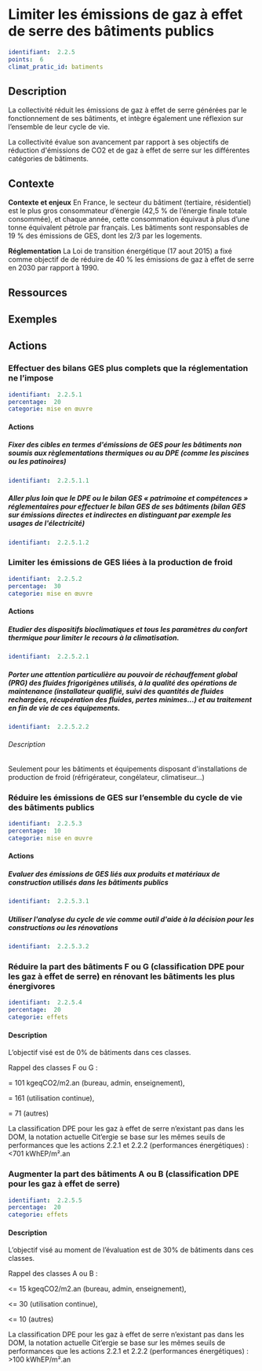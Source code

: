 # Limiter les émissions de gaz à effet de serre des bâtiments publics
```yaml
identifiant:  2.2.5
points:  6
climat_pratic_id: batiments
```
## Description
La collectivité réduit les émissions de gaz à effet de serre générées par le fonctionnement de ses bâtiments, et intègre également une réflexion sur l’ensemble de leur cycle de vie.

La collectivité évalue son avancement par rapport à ses objectifs de réduction d'émissions de CO2 et de gaz à effet de serre sur les différentes catégories de bâtiments.

## Contexte
**Contexte et enjeux**
En France, le secteur du bâtiment (tertiaire, résidentiel) est le plus gros consommateur d’énergie (42,5 % de l’énergie finale totale consommée), et chaque année, cette consommation équivaut à plus d’une tonne équivalent pétrole par français. Les bâtiments sont responsables de 19 % des émissions de GES, dont les 2/3 par les logements.

**Réglementation**
La Loi de transition énergétique (17 aout 2015) a fixé comme objectif de de réduire de 40 % les émissions de gaz à effet de serre en 2030 par rapport à 1990.

## Ressources

## Exemples


## Actions
### Effectuer des bilans GES plus complets que la réglementation ne l’impose
```yaml
identifiant:  2.2.5.1
percentage:  20
categorie: mise en œuvre
```
#### Actions

##### Fixer des cibles en termes d'émissions de GES pour les bâtiments non soumis aux règlementations thermiques ou au DPE (comme les piscines ou les patinoires) 
```yaml
identifiant:  2.2.5.1.1
```

##### Aller plus loin que le DPE ou le bilan GES « patrimoine et compétences » réglementaires pour effectuer le bilan GES de ses bâtiments (bilan GES sur émissions directes et indirectes en distinguant par exemple les usages de l'électricité)
```yaml
identifiant:  2.2.5.1.2
```


### Limiter les émissions de GES liées à la production de froid
```yaml
identifiant:  2.2.5.2
percentage:  30
categorie: mise en œuvre
```
#### Actions
##### Etudier des dispositifs bioclimatiques et tous les paramètres du confort thermique pour limiter le recours à la climatisation.
```yaml
identifiant:  2.2.5.2.1
```

##### Porter une attention particulière au pouvoir de réchauffement global (PRG) des fluides frigorigènes utilisés, à la qualité des opérations de maintenance (installateur qualifié, suivi des quantités de fluides rechargées, récupération des fluides, pertes minimes...) et au traitement en fin de vie de ces équipements.
```yaml
identifiant:  2.2.5.2.2
```
###### Description
Seulement pour les bâtiments et équipements disposant d'installations de production de froid (réfrigérateur, congélateur, climatiseur...)

### Réduire les émissions de GES sur l’ensemble du cycle de vie des bâtiments publics
```yaml
identifiant:  2.2.5.3
percentage:  10
categorie: mise en œuvre
```
#### Actions
##### Evaluer des émissions de GES liés aux produits et matériaux de construction utilisés dans les bâtiments publics
```yaml
identifiant:  2.2.5.3.1
```

##### Utiliser l'analyse du cycle de vie comme outil d'aide à la décision pour les constructions ou les rénovations
```yaml
identifiant:  2.2.5.3.2
```


### Réduire la part des bâtiments F ou G (classification DPE pour les gaz à effet de serre) en rénovant les bâtiments les plus énergivores
```yaml
identifiant:  2.2.5.4
percentage:  20
categorie: effets
```
#### Description
L’objectif visé est de 0% de bâtiments dans ces classes.

Rappel des classes F ou G :

= 101 kgeqCO2/m2.an (bureau, admin, enseignement),

= 161 (utilisation continue),

= 71 (autres)

La classification DPE pour les gaz à effet de serre n’existant pas dans les DOM, la notation actuelle Cit’ergie se base sur les mêmes seuils de performances que les actions 2.2.1 et 2.2.2 (performances énergétiques) : <701 kWhEP/m².an

### Augmenter la part des bâtiments A ou B (classification DPE pour les gaz à effet de serre)
```yaml
identifiant:  2.2.5.5
percentage:  20
categorie: effets
```
#### Description
L’objectif visé au moment de l’évaluation est de 30% de bâtiments dans ces classes.

Rappel des classes A ou B :

<= 15 kgeqCO2/m2.an (bureau, admin, enseignement),

<= 30 (utilisation continue),

<= 10 (autres)

La classification DPE pour les gaz à effet de serre n’existant pas dans les DOM, la notation actuelle Cit’ergie se base sur les mêmes seuils de performances que les actions 2.2.1 et 2.2.2 (performances énergétiques)  : >100 kWhEP/m².an
